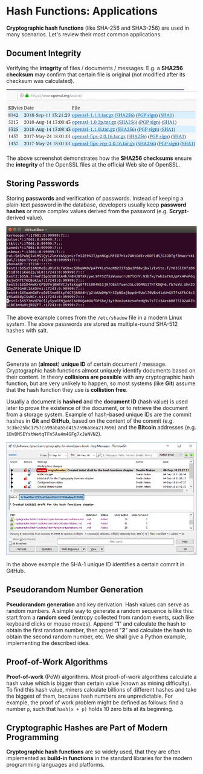 # Hash Functions: Applications

**Cryptographic hash functions** \(like SHA-256 and SHA3-256\) are used in many scenarios. Let's review their most common applications.

## Document Integrity

Verifying the **integrity** of files / documents / messages. E.g. a **SHA256 checksum** may confirm that certain file is original \(not modified after its checksum was calculated\).

![](../.gitbook/assets/checksum-download-openssl.png)

The above screenshot demonstrates how the **SHA256 checksums** ensure the **integrity** of the OpenSSL files at the official Web site of OpenSSL.

## Storing Passwords

Storing **passwords** and verification of passwords. Instead of keeping a plain-text password in the database, developers usually keep **password hashes** or more complex values derived from the password \(e.g. **Scrypt**-derived value\).

![](../.gitbook/assets/linux-shadow-encrypted-passwords.png)

The above example comes from the `/etc/shadow` file in a modern Linux system. The above passwords are stored as multiple-round SHA-512 hashes with salt.

## Generate Unique ID

Generate an \(**almost**\) **unique ID** of certain document / message. Cryptographic hash functions almost uniquely identify documents based on their content. In theory **collisions are possible** with any cryptographic hash function, but are very unlikely to happen, so most systems \(like **Git**\) assume that the hash function they use is **collistion free**.

Usually a document is **hashed** and the **document ID** \(hash value\) is used later to prove the existence of the document, or to retrieve the document from a storage system. Example of hash-based unique IDs are the commit hashes in **Git** and **GitHub**, based on the content of the commit \(e.g. `3c3be25bc1757ca99aba55d4157596a8ea217698`\) and the **Bitcoin** addresses \(e.g. `1BvBMSEYstWetqTFn5Au4m4GFg7xJaNVN2`\).

![](../.gitbook/assets/git-commit-logs.png)

In the above example the SHA-1 unique ID identifies a certain commit in GitHub.

## Pseudorandom Number Generation

**Pseudorandom generation** and key derivation. Hash values can serve as random numbers. A simple way to generate a random sequence is like this: start from a **random seed** \(entropy collected from random events, such like keyboard clicks or mouse moves\). Append "**1**" and calculate the hash to obtain the first random number, then append "**2**" and calculate the hash to obtain the second random number, etc. We shall give a Python example, implementing the described idea.

## Proof-of-Work Algorithms

**Proof-of-work** \(PoW\) algorithms. Most proof-of-work algorithms calculate a hash value which is bigger than certain value \(known as mining difficulty\). To find this hash value, miners calculate billions of different hashes and take the biggest of them, because hash numbers are unpredictable. For example, the proof of work problem might be defined as follows: find a number `p`, such that `hash(x + p)` holds 10 zero bits at its beginning.

## Cryptographic Hashes are Part of Modern Programming

**Cryptographic hash functions** are so widely used, that they are often implemented as **build-in functions** in the standard libraries for the modern programming languages and platforms.

